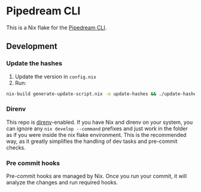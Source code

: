 # Pipedream CLI

This is a Nix flake for the [Pipedream CLI](https://pipedream.com/docs/cli/install).

## Development

### Update the hashes

1. Update the version in `config.nix`
1. Run:

```sh
nix-build generate-update-script.nix -o update-hashes && ./update-hashes/bin/update-hashes
```

### Direnv

This repo is [direnv](https://direnv.net/)-enabled. If you have Nix and direnv
on your system, you can ignore any `nix develop --command` prefixes and just
work in the folder as if you were inside the nix flake environment. This is the
recommended way, as it greatly simplifies the handling of dev tasks and
pre-commit checks.

### Pre commit hooks

Pre-commit hooks are managed by Nix. Once you run your commit, it will analyze
the changes and run required hooks.
